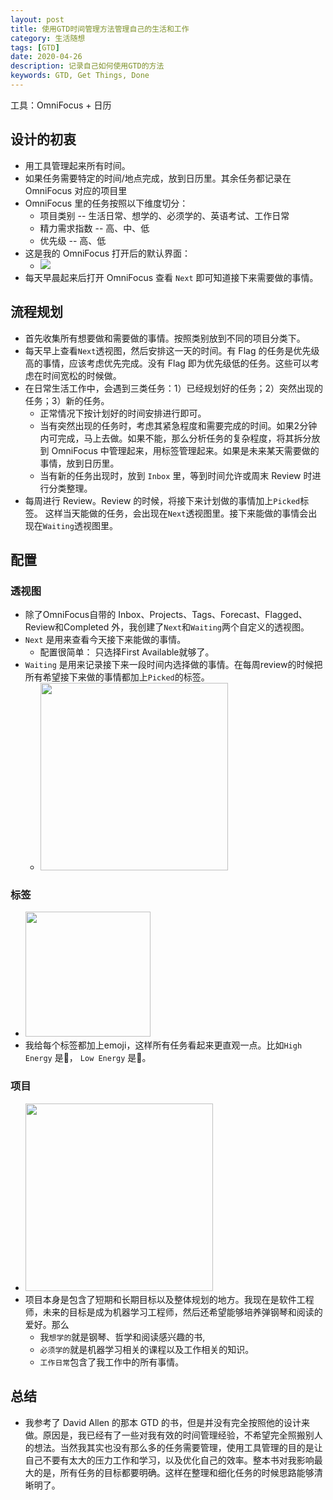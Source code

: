 ```yaml
---
layout: post
title: 使用GTD时间管理方法管理自己的生活和工作
category: 生活随想
tags: [GTD]
date: 2020-04-26
description: 记录自己如何使用GTD的方法
keywords: GTD, Get Things, Done
---
```


工具：OmniFocus + 日历

## 设计的初衷

- 用工具管理起来所有时间。
- 如果任务需要特定的时间/地点完成，放到日历里。其余任务都记录在 OmniFocus 对应的项目里
- OmniFocus 里的任务按照以下维度切分：
    - 项目类别 -- 生活日常、想学的、必须学的、英语考试、工作日常
    - 精力需求指数 -- 高、中、低
    - 优先级 -- 高、低
- 这是我的 OmniFocus 打开后的默认界面：
    - ![](https://i.imgur.com/DduHiyP.jpg)
- 每天早晨起来后打开 OmniFocus 查看 `Next` 即可知道接下来需要做的事情。

## 流程规划

* 首先收集所有想要做和需要做的事情。按照类别放到不同的项目分类下。
* 每天早上查看`Next`透视图，然后安排这一天的时间。有 Flag 的任务是优先级高的事情，应该考虑优先完成。没有 Flag 即为优先级低的任务。这些可以考虑在时间宽松的时候做。
* 在日常生活工作中，会遇到三类任务：1）已经规划好的任务；2）突然出现的任务；3）新的任务。
    * 正常情况下按计划好的时间安排进行即可。
    * 当有突然出现的任务时，考虑其紧急程度和需要完成的时间。如果2分钟内可完成，马上去做。如果不能，那么分析任务的复杂程度，将其拆分放到 OmniFocus 中管理起来，用标签管理起来。如果是未来某天需要做的事情，放到日历里。
    * 当有新的任务出现时，放到 `Inbox` 里，等到时间允许或周末 Review 时进行分类整理。
* 每周进行 Review。Review 的时候，将接下来计划做的事情加上`Picked`标签。 这样当天能做的任务，会出现在`Next`透视图里。接下来能做的事情会出现在`Waiting`透视图里。

## 配置
### 透视图

* 除了OmniFocus自带的 Inbox、Projects、Tags、Forecast、Flagged、Review和Completed 外，我创建了`Next`和`Waiting`两个自定义的透视图。
* `Next` 是用来查看今天接下来能做的事情。
    * 配置很简单： 只选择First Available就够了。
* `Waiting` 是用来记录接下来一段时间内选择做的事情。在每周review的时候把所有希望接下来做的事情都加上`Picked`的标签。
    * <img src="https://i.imgur.com/8nyvah0.jpg" style="width: 300px" />

### 标签

* <img src="https://i.imgur.com/apDElAV.jpg" style="width: 200px" />
* 我给每个标签都加上emoji，这样所有任务看起来更直观一点。比如`High Energy` 是🐝， `Low Energy` 是🐢。

### 项目

* <img src="https://i.imgur.com/ha7KFfW.jpg" style="width: 300px" />
* 项目本身是包含了短期和长期目标以及整体规划的地方。我现在是软件工程师，未来的目标是成为机器学习工程师，然后还希望能够培养弹钢琴和阅读的爱好。那么
    * 我`想学的`就是钢琴、哲学和阅读感兴趣的书,
    * `必须学的`就是机器学习相关的课程以及工作相关的知识。 
    * `工作日常`包含了我工作中的所有事情。

## 总结

* 我参考了 David Allen 的那本 GTD 的书，但是并没有完全按照他的设计来做。原因是，我已经有了一些对我有效的时间管理经验，不希望完全照搬别人的想法。当然我其实也没有那么多的任务需要管理，使用工具管理的目的是让自己不要有太大的压力工作和学习，以及优化自己的效率。整本书对我影响最大的是，所有任务的目标都要明确。这样在整理和细化任务的时候思路能够清晰明了。
